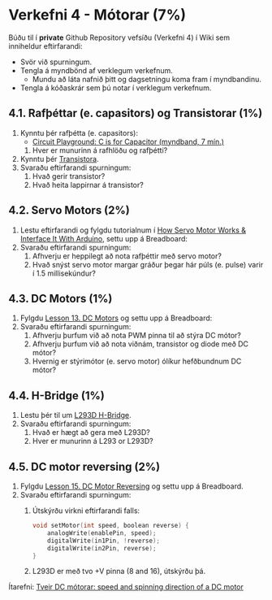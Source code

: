 # Verkefni 4 - Mótorar (7%)

Búðu til í **private** Github Repository vefsíðu (Verkefni 4) í Wiki sem inniheldur eftirfarandi:

- Svör við spurningum.
- Tengla á myndbönd af verklegum verkefnum.
  - Mundu að láta nafnið þitt og dagsetningu koma fram í myndbandinu.
- Tengla á kóðaskrár sem þú notar í verklegum verkefnum.

## 4.1. Rafþéttar (e. capasitors) og Transistorar (1%)

1. Kynntu þér rafþétta (e. capasitors):
   - [Circuit Playground: C is for Capacitor (myndband, 7 mín.)](https://learn.adafruit.com/circuit-playground-c-is-for-capacitor/video)
    1. Hver er munurinn á rafhlöðu og rafþétti?
1. Kynntu þér [Transistora](https://www.instructables.com/lesson/Transistors/).
1. Svaraðu eftirfarandi spurningum:
    1. Hvað gerir transistor?
    1. Hvað heita lappirnar á transistor?

## 4.2. Servo Motors (2%)

1. Lestu eftirfarandi og fylgdu tutorialnum í [How Servo Motor Works & Interface It With Arduino](https://lastminuteengineers.com/servo-motor-arduino-tutorial/),  settu upp á Breadboard:
2. Svaraðu eftirfarandi spurningum:
    1. Afhverju er heppilegt að nota rafþéttir með servo motor?
    2. Hvað snýst servo motor margar gráður þegar hár púls (e. pulse) varir í 1.5 millisekúndur?

## 4.3. DC Motors (1%)

1. Fylgdu [Lesson 13. DC Motors](https://learn.adafruit.com/adafruit-arduino-lesson-13-dc-motors) og settu upp á Breadboard:
2. Svaraðu eftirfarandi spurningum:
    1. Afhverju þurfum við að nota PWM pinna til að stýra DC mótor?
    2. Afhverju þurfum við að nota viðnám, transistor og diode með DC mótor?
    3. Hvernig er stýrimótor (e. servo motor) ólíkur hefðbundnum DC mótor?

## 4.4. H-Bridge (1%)

1. Lestu þér til um [L293D H-Bridge](https://maker.pro/custom/projects/all-you-need-to-know-about-l293d).
1. Svaraðu eftirfarandi spurningum:
    1. Hvað er hægt að gera með L293D?
    1. Hver er munurinn á L293 or L293D?
  
## 4.5. DC motor reversing (2%)

1. Fylgdu [Lesson 15. DC Motor Reversing](https://learn.adafruit.com/adafruit-arduino-lesson-15-dc-motor-reversing) og settu upp á Breadboard.
1. Svaraðu eftirfarandi spurningum:
    1. Útskýrðu virkni eftirfarandi falls:

        ```cpp
        void setMotor(int speed, boolean reverse) {
            analogWrite(enablePin, speed);
            digitalWrite(in1Pin, !reverse);
            digitalWrite(in2Pin, reverse);
        }
        ```
    1. L293D er með tvo +V pinna (8 and 16), útskýrðu þá.

Ítarefni: [Tveir DC mótorar: speed and spinning direction of a DC motor](https://lastminuteengineers.com/l293d-dc-motor-arduino-tutorial/)
